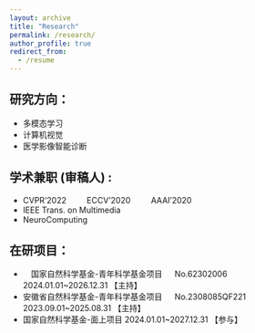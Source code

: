 ```yaml
---
layout: archive
title: "Research"
permalink: /research/
author_profile: true
redirect_from:
  - /resume
---
```



研究方向：
---

* 多模态学习
* 计算机视觉
* 医学影像智能诊断


学术兼职 (审稿人) :
---
* CVPR’2022 &emsp;&emsp; ECCV’2020 &emsp;&emsp; AAAI’2020
* IEEE Trans. on Multimedia
* NeuroComputing

在研项目：
---
* &emsp;国家自然科学基金-青年科学基金项目 &emsp; No.62302006 &emsp;&emsp;&emsp; 2024.01.01~2026.12.31 【主持】
* 安徽省自然科学基金-青年科学基金项目 &emsp; No.2308085QF221  2023.09.01~2025.08.31 【主持】
* 国家自然科学基金-面上项目 2024.01.01~2027.12.31 【参与】
